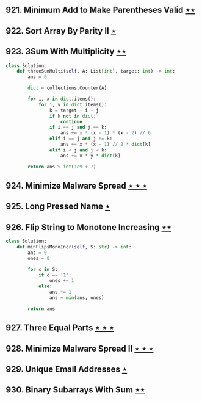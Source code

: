 ## 921. Minimum Add to Make Parentheses Valid [$\star\star$](https://leetcode.com/problems/minimum-add-to-make-parentheses-valid)

## 922. Sort Array By Parity II [$\star$](https://leetcode.com/problems/sort-array-by-parity-ii)

## 923. 3Sum With Multiplicity [$\star\star$](https://leetcode.com/problems/3sum-with-multiplicity)

```python
class Solution:
    def threeSumMulti(self, A: List[int], target: int) -> int:
        ans = 0

        dict = collections.Counter(A)

        for i, x in dict.items():
            for j, y in dict.items():
                k = target - i - j
                if k not in dict:
                    continue
                if i == j and j == k:
                    ans += x * (x - 1) * (x - 2) // 6
                elif i == j and j != k:
                    ans += x * (x - 1) // 2 * dict[k]
                elif i < j and j < k:
                    ans += x * y * dict[k]

        return ans % int(1e9 + 7)
```

## 924. Minimize Malware Spread [$\star\star\star$](https://leetcode.com/problems/minimize-malware-spread)

## 925. Long Pressed Name [$\star$](https://leetcode.com/problems/long-pressed-name)

## 926. Flip String to Monotone Increasing [$\star\star$](https://leetcode.com/problems/flip-string-to-monotone-increasing)

```python
class Solution:
    def minFlipsMonoIncr(self, S: str) -> int:
        ans = 0
        ones = 0

        for c in S:
            if c == '1':
                ones += 1
            else:
                ans += 1
                ans = min(ans, ones)

        return ans
```

## 927. Three Equal Parts [$\star\star\star$](https://leetcode.com/problems/three-equal-parts)

## 928. Minimize Malware Spread II [$\star\star\star$](https://leetcode.com/problems/minimize-malware-spread-ii)

## 929. Unique Email Addresses [$\star$](https://leetcode.com/problems/unique-email-addresses)

## 930. Binary Subarrays With Sum [$\star\star$](https://leetcode.com/problems/binary-subarrays-with-sum)
